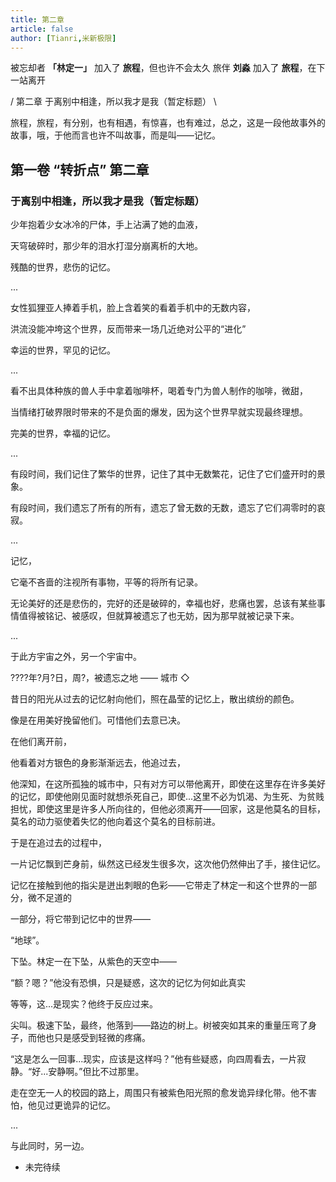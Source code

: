 ```yaml
---
title: 第二章
article: false
author: [Tianri,米新极限]
---
```


被忘却者 **「林定一」** 加入了 **旅程**，但也许不会太久
旅伴 **刘淼** 加入了 **旅程**，在下一站离开

/ 第二章 于离别中相逢，所以我才是我（暂定标题） \

旅程，旅程，有分别，也有相遇，有惊喜，也有难过，总之，这是一段他故事外的故事，哦，于他而言也许不叫故事，而是叫——记忆。

<!-- more -->

## 第一卷 “转折点” 第二章

### 于离别中相逢，所以我才是我（暂定标题）

少年抱着少女冰冷的尸体，手上沾满了她的血液，

天穹破碎时，那少年的泪水打湿分崩离析的大地。

残酷的世界，悲伤的记忆。

...

女性狐狸亚人捧着手机，脸上含着笑的看着手机中的无数内容，

洪流没能冲垮这个世界，反而带来一场几近绝对公平的“进化”

幸运的世界，罕见的记忆。

...

看不出具体种族的兽人手中拿着咖啡杯，喝着专门为兽人制作的咖啡，微甜，

当情绪打破界限时带来的不是负面的爆发，因为这个世界早就实现最终理想。

完美的世界，幸福的记忆。

...

有段时间，我们记住了繁华的世界，记住了其中无数繁花，记住了它们盛开时的景象。

有段时间，我们遗忘了所有的所有，遗忘了曾无数的无数，遗忘了它们凋零时的哀寂。

...

记忆，

它毫不吝啬的注视所有事物，平等的将所有记录。

无论美好的还是悲伤的，完好的还是破碎的，幸福也好，悲痛也罢，总该有某些事情值得被铭记、被感叹，但就算被遗忘了也无妨，因为那早就被记录下来。

...

于此方宇宙之外，另一个宇宙中。

????年?月?日，周?，被遗忘之地 —— 城市 ◇

昔日的阳光从过去的记忆射向他们，照在晶莹的记忆上，散出缤纷的颜色。

像是在用美好挽留他们。可惜他们去意已决。

在他们离开前，

他看着对方银色的身影渐渐远去，他追过去，

他深知，在这所孤独的城市中，只有对方可以带他离开，即使在这里存在许多美好的记忆，即使他刚见面时就想杀死自己，即使...这里不必为饥渴、为生死、为贫贱担忧，即使这里是许多人所向往的，但他必须离开——回家，这是他莫名的目标，莫名的动力驱使着失忆的他向着这个莫名的目标前进。

于是在追过去的过程中，

一片记忆飘到芒身前，纵然这已经发生很多次，这次他仍然伸出了手，接住记忆。

记忆在接触到他的指尖是迸出刺眼的色彩——它带走了林定一和这个世界的一部分，微不足道的

一部分，将它带到记忆中的世界——

“地球”。

下坠。林定一在下坠，从紫色的天空中——

“额？嗯？”他没有恐惧，只是疑惑，这次的记忆为何如此真实

等等，这...是现实？他终于反应过来。

尖叫。极速下坠，最终，他落到——路边的树上。树被突如其来的重量压弯了身子，而他也只是感受到轻微的疼痛。

“这是怎么一回事...现实，应该是这样吗？”他有些疑惑，向四周看去，一片寂静。“好...安静啊。”但比不过那里。

走在空无一人的校园的路上，周围只有被紫色阳光照的愈发诡异绿化带。他不害怕，他见过更诡异的记忆。

...

与此同时，另一边。

- 未完待续
